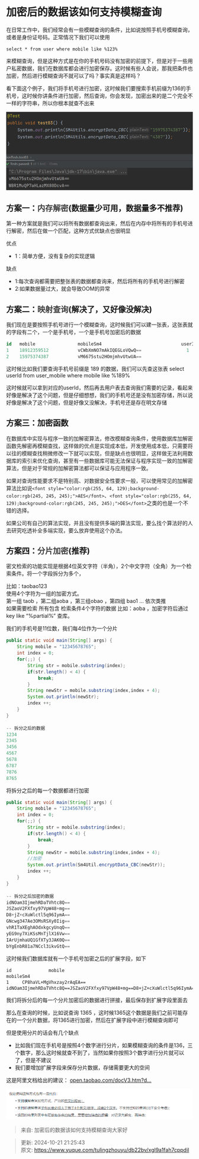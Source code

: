 # 加密后的数据该如何支持模糊查询

在日常工作中，我们经常会有一些模糊查询的条件，比如说按照手机号模糊查询，或者是身份证号码。正常情况下我们可以使用

```plsql
select * from user where mobile like %123%
```

来模糊查询，但是这种方式是在你的手机号码没有加密的前提下，但是对于一些用户私密数据，我们在数据库都会进行加密保存。这时候有些人会说，那我把条件也加密，然后进行模糊查询不就可以了吗？事实真是这样吗？

看下面这个例子，我们将手机号进行加密，这时候我们要搜索手机前缀为136的手机号，这时候你讲条件进行加密，然后查询，你会发现，加密出来的是二个完全不一样的字符串，所以你根本就查不出来

![1729508972314-33b76e35-a7dc-4dc1-9abd-a2fbb4ff1136.png](./img/QbETGpGMlch8cHNA/1729508972314-33b76e35-a7dc-4dc1-9abd-a2fbb4ff1136-571076.png)

## 方案一：**<font style="color:#404040;">内存解密</font>**(数据量少可用，数据量多不推荐)
第一种方案就是我们可以将所有数据都查询出来，然后在内存中将所有的手机号进行解密，然后在做一个匹配，这种方式优缺点也很明显

优点

+ 1：简单方便，没有复杂的实现逻辑

缺点

+ 1:每次查询都需要把整张表的数据都查询来，然后将所有的手机号进行解密
+ 2:如果数据量过大，就会导致OOM的异常

## 方案二：**<font style="color:#404040;">映射查询</font>**(解决了，又好像没解决)
我们现在是要按照手机号进行一个模糊查询，这时候我们可以建一张表，这张表就的字段有二个，一个是手机号，一个是手机号加密后的数据

```sql
id   mobile                mobileSm4                              userID
1    18912359512           vCWbXmNO7mAkIQEGLoVQwQ==                 1
2    15975374387           vM6675stu2HOmjmhvUtwUA==            			2
```

这时候比如我们要查询手机号前缀是 189 的数据，我们可以先查这张表 select userId from user_mobile where mobile like %189%

这时候就可以拿到对应的userId，然后再去用户表去查询我们需要的记录，看起来好像是解决了这个问题，但是仔细想想，我们的手机号还是没有加密存储，所以说好像是解决了这个问题，但是好像又没解决，手机号还是存在明文存储

## 方案三：加密函数
<font style="color:rgb(33, 33, 33);">在数据库中实现与程序一致的加解密算法，修改模糊查询条件，使用数据库加解密函数先解密再模糊查找，这样做的优点是实现成本低，开发使用成本低，只需要将以往的模糊查找稍微修改一下就可以实现，但是缺点也很明显，这样做无法利用数据库的索引来优化查询，甚至有一些数据库可能无法保证与程序实现一致的加解密算法，但是对于常规的加解密算法都可以保证与应用程序一致。</font>

<font style="color:rgb(33, 33, 33);">如果对查询性能要求不是特别高、对数据安全性要求一般，可以使用常见的加解密算法比如说</font>`<font style="color:rgb(255, 64, 129);background-color:rgb(245, 245, 245);">AES</font>`<font style="color:rgb(33, 33, 33);">、</font>`<font style="color:rgb(255, 64, 129);background-color:rgb(245, 245, 245);">DES</font>`<font style="color:rgb(33, 33, 33);">之类的也是一个不错的选择。</font>

<font style="color:rgb(33, 33, 33);">如果公司有自己的算法实现，并且没有提供多端的算法实现，要么找个算法好的人去研究吃透补全多端实现，要么放弃使用这个办法。</font>

## 方案四：**<font style="color:#404040;">分片加密</font>**(推荐)
密文检索的功能实现是根据4位英文字符（半角），2个中文字符（全角）为一个检索条件。将一个字段拆分为多个，

比如：taobao123  
使用4个字符为一组的加密方式。  
第一组 taob ，第二组aoba ，第三组obao ，第四组 bao1 … 依次类推  
如果需要检索 所有包含 检索条件4个字符的数据 比如：aoba ，加密字符后通过key like “%partial%” 查库。

我们的手机号是11位数，我们每4位作为一个分片

```java
public static void main(String[] args) {
    String mobile = "12345678765";
    int index = 0;
    for(;;) {
        String str = mobile.substring(index);
        if(str.length() < 4) {
            break;
        }
        String newStr = mobile.substring(index,index + 4);
        System.out.println(newStr);
        index ++;
    }
}

-- 拆分之后的数据
1234
2345
3456
4567
5678
6787
7876
8765
```

将拆分之后的每一个数据都进行加密

```java
public static void main(String[] args) {
    String mobile = "12345678765";
    int index = 0;
    for(;;) {
        String str = mobile.substring(index);
        if(str.length() < 4) {
            break;
        }
        String newStr = mobile.substring(index,index + 4);
        //加密
        System.out.println(Sm4Util.encryptData_CBC(newStr));
        index ++;
    }
}

-- 拆分之后加密的数据
idNOam3IjmehRDaTVhtc8Q==
JSZaoV2FXfxy97VpW48+mg==
D8+jZ+cXuWlctl5q96IymA==
GNcwg347Ae3OMsRSXy0Iig==
vhR1TaXEghAOdxkgcyUnqQ==
yEG9ny7XiKSsMnTjlX16Vw==
IArUjmhaUQ1GfXTy3JAK0Q==
bYgEnbR81a7NCcl3ikvGtQ==
```

这时候我们数据库就有一个手机号加密之后的扩展字段，如下

```plsql
id              mobile                                         mobileSm4                                     
1     CP8haVL+MgVhxzay2rAqEA==           idNOam3IjmehRDaTVhtc8Q==JSZaoV2FXfxy97VpW48+mg==D8+jZ+cXuWlctl5q96IymA==GNcwg347Ae3OMsRSXy0Iig==vhR1TaXEghAOdxkgcyUnqQ==yEG9ny7XiKSsMnTjlX16Vw==IArUjmhaUQ1GfXTy3JAK0Q==bYgEnbR81a7NCcl3ikvGtQ==
```

我们将拆分后的每一个分片加密后的数据进行拼接，最后保存到扩展字段里面去

那么在查询的时候，比如说查询 1365 ，这时候1365这个数据是我们之前可能存在的一个分片数据，将1365进行加密，然后在扩展字段中进行模糊查询即可

但是使用分片的话会有几个缺点

+ 比如我们现在手机号是按照4个数字进行分片，如果模糊查询的条件是136，三个数字，那么这时候就查不到了，当然如果你按照3个数字进行分片就可以了，但是不建议
+ 我们要增加扩展字段来保存分片数据，存储需要更大的空间

这是阿里文档给出的建议： [open.taobao.com/docV3.htm?d…](https://link.juejin.cn/?target=https%3A%2F%2Fopen.taobao.com%2FdocV3.htm%3FdocId%3D106213%26docType%3D1)

![1729500107388-110bfeb1-313f-4217-95a3-81155230f986.png](./img/QbETGpGMlch8cHNA/1729500107388-110bfeb1-313f-4217-95a3-81155230f986-545207.png)



> 来自: 加密后的数据该如何支持模糊查询大家好
>



> 更新: 2024-10-21 21:25:43  
> 原文: <https://www.yuque.com/tulingzhouyu/db22bv/xgl9a1fah7cppdil>